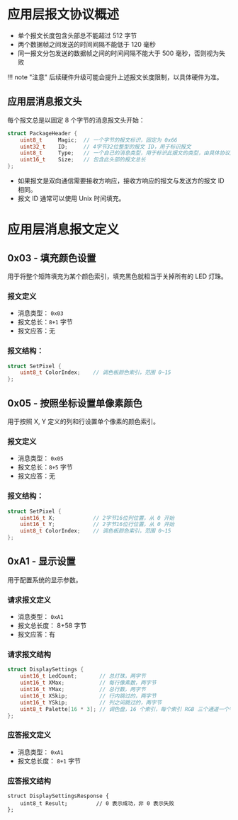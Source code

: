 # 应用层报文协议概述

* 单个报文长度包含头部总不能超过 512 字节
* 两个数据帧之间发送的时间间隔不能低于 120 毫秒
* 同一报文分包发送的数据帧之间的时间间隔不能大于 500 毫秒，否则视为失败

!!! note "注意"
    后续硬件升级可能会提升上述报文长度限制，以具体硬件为准。

## 应用层消息报文头

每个报文总是以固定 8 个字节的消息报文头开始：

```c
struct PackageHeader {
    uint8_t     Magic;  // 一个字节的报文标识，固定为 0x66
    uint32_t    ID;     // 4字节32位整型的报文 ID，用于标识报文
    uint8_t     Type;   // 一个自己的消息类型，用于标识此报文的类型，由具体协议定义。
    uint16_t    Size;   // 包含此头部的报文总长
};
```

* 如果报文是双向通信需要接收方响应，接收方响应的报文与发送方的报文 ID 相同。
* 报文 ID 通常可以使用 Unix 时间填充。


# 应用层消息报文定义

## 0x03 - 填充颜色设置

用于将整个矩阵填充为某个颜色索引，填充黑色就相当于关掉所有的 LED 灯珠。

### 报文定义

* 消息类型： `0x03`
* 报文总长：`8+1` 字节
* 报文应答：无

### 报文结构：

```c
struct SetPixel {
    uint8_t ColorIndex;    // 调色板颜色索引，范围 0~15
};
```

## 0x05 - 按照坐标设置单像素颜色

用于按照 X, Y 定义的列和行设置单个像素的颜色索引。

### 报文定义

* 消息类型： `0x05`
* 报文总长：`8+5` 字节
* 报文应答：无

### 报文结构：

```c
struct SetPixel {
    uint16_t X;            // 2字节16位列位置，从 0 开始
    uint16_t Y;            // 2字节16位行位置，从 0 开始
    uint8_t ColorIndex;    // 调色板颜色索引，范围 0~15
};
```

## 0xA1 - 显示设置

用于配置系统的显示参数。

### 请求报文定义

* 消息类型： `0xA1`
* 报文总长度： 8+58 字节
* 报文应答：有

### 请求报文结构

```c
struct DisplaySettings {
    uint16_t LedCount;       // 总灯珠，两字节
    uint16_t XMax;           // 每行像素数，两字节
    uint16_t YMax;           // 总行数，两字节
    uint16_t XSkip;          // 行内跳过的，两字节
    uint16_t YSkip;          // 列之间跳过的，两字节
    uint8_t Palette[16 * 3]; // 调色盘，16 个索引，每个索引 RGB 三个通道一个字节一个通道共三字节
};
```

### 应答报文定义

* 消息类型： `0xA1`
* 报文总长度： `8+1` 字节

### 应答报文结构

```
struct DisplaySettingsResponse {
    uint8_t Result;         // 0 表示成功，非 0 表示失败
};
```